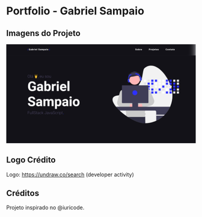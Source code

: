 # Portfolio - Gabriel Sampaio

## Imagens do Projeto

<img src="img1.png">

## Logo Crédito
Logo: https://undraw.co/search (developer activity)

## Créditos

Projeto inspirado no @iuricode.